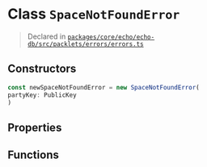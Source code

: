 # Class `SpaceNotFoundError`
> Declared in [`packages/core/echo/echo-db/src/packlets/errors/errors.ts`](https://github.com/dxos/protocols/blob/main/packages/core/echo/echo-db/src/packlets/errors/errors.ts#L29)

## Constructors
```ts
const newSpaceNotFoundError = new SpaceNotFoundError(
partyKey: PublicKey
)
```

## Properties

## Functions
